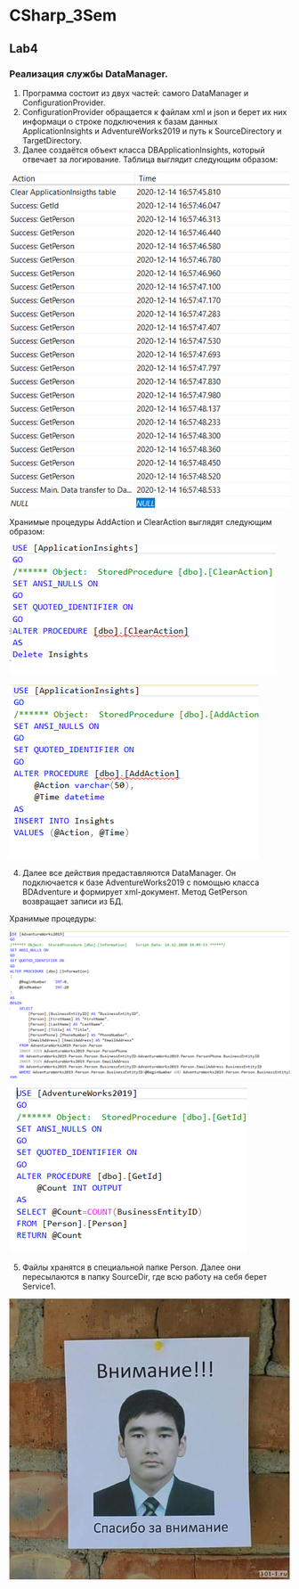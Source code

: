 # CSharp_3Sem

## Lab4
### Реализация службы DataManager.

1. Программа состоит из двух частей: самого DataManager и ConfigurationProvider.
2. ConfigurationProvider обращается к файлам xml и json и берет их них информаци о строке подключения к базам данных ApplicationInsights и AdventureWorks2019 и путь к SourceDirectory и TargetDirectory.
3. Далее создаётся объект класса DBApplicationInsights, который отвечает за логирование.
Таблица выглядит следующим образом:

![Image alt](https://github.com/wanuchar/CSharp_3Sem/blob/main/Lab4/Screenshots/1.png)

Хранимые процедуры AddAction и ClearAction выглядят следующим образом:

![Image alt](https://github.com/wanuchar/CSharp_3Sem/blob/main/Lab4/Screenshots/3.png)

![Image alt](https://github.com/wanuchar/CSharp_3Sem/blob/main/Lab4/Screenshots/2.png)

4. Далее все действия предаставляются DataManager. Он подключается к базе AdventureWorks2019 с помощью класса BDAdventure и формирует xml-документ. Метод GetPerson возвращает записи из БД.

Хранимые процедуры:

![Image alt](https://github.com/wanuchar/CSharp_3Sem/blob/main/Lab4/Screenshots/5.png)

![Image alt](https://github.com/wanuchar/CSharp_3Sem/blob/main/Lab4/Screenshots/4.png)

5. Файлы хранятся в специальной папке Person. Далее они пересылаются в папку SourceDir, где всю работу на себя берет Service1.

![Image alt](https://github.com/wanuchar/CSharp_3Sem/blob/main/Lab4/Screenshots/6.jpg)

